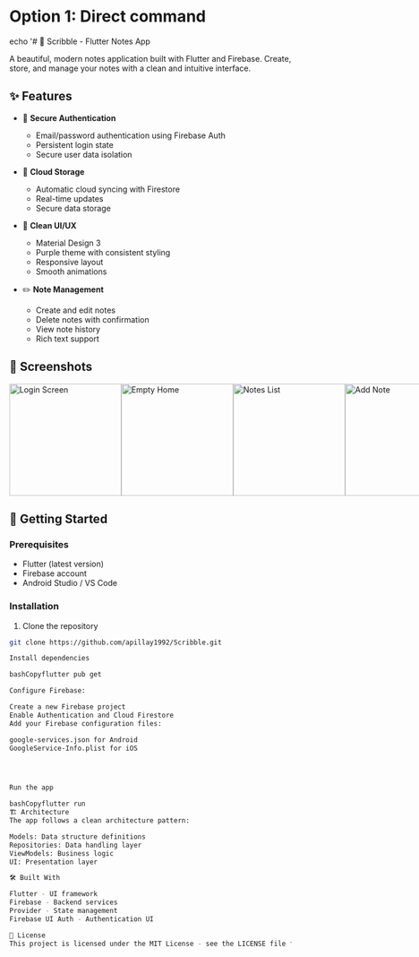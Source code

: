 # Option 1: Direct command
echo '# 📝 Scribble - Flutter Notes App

A beautiful, modern notes application built with Flutter and Firebase. Create, store, and manage your notes with a clean and intuitive interface.

## ✨ Features

- 🔐 **Secure Authentication**
    - Email/password authentication using Firebase Auth
    - Persistent login state
    - Secure user data isolation

- 💾 **Cloud Storage**
    - Automatic cloud syncing with Firestore
    - Real-time updates
    - Secure data storage

- 📱 **Clean UI/UX**
    - Material Design 3
    - Purple theme with consistent styling
    - Responsive layout
    - Smooth animations

- ✏️ **Note Management**
    - Create and edit notes
    - Delete notes with confirmation
    - View note history
    - Rich text support

## 📱 Screenshots

<div style="display: flex; justify-content: space-between;">
  <img src="assets/Screenshot_20241116_052250.jpg" width="200" alt="Login Screen"/>
  <img src="assets/Screenshot_20241116_052304.jpg" width="200" alt="Empty Home"/>
  <img src="assets/Screenshot_20241116_052401.jpg" width="200" alt="Notes List"/>
  <img src="assets/Screenshot_20241116_052417.jpg" width="200" alt="Add Note"/>
</div>

## 🚀 Getting Started

### Prerequisites

- Flutter (latest version)
- Firebase account
- Android Studio / VS Code

### Installation

1. Clone the repository
```bash
git clone https://github.com/apillay1992/Scribble.git

Install dependencies

bashCopyflutter pub get

Configure Firebase:

Create a new Firebase project
Enable Authentication and Cloud Firestore
Add your Firebase configuration files:

google-services.json for Android
GoogleService-Info.plist for iOS




Run the app

bashCopyflutter run
🏗️ Architecture
The app follows a clean architecture pattern:

Models: Data structure definitions
Repositories: Data handling layer
ViewModels: Business logic
UI: Presentation layer

🛠️ Built With

Flutter - UI framework
Firebase - Backend services
Provider - State management
Firebase UI Auth - Authentication UI

📄 License
This project is licensed under the MIT License - see the LICENSE file for details.' > README.md